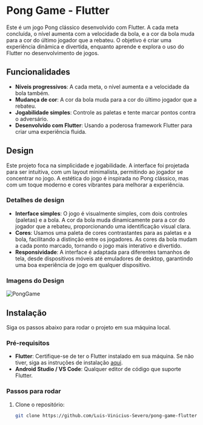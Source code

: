 # Pong Game - Flutter

Este é um jogo Pong clássico desenvolvido com Flutter. A cada meta concluída, o nível aumenta com a velocidade da bola, e a cor da bola muda para a cor do último jogador que a rebateu. O objetivo é criar uma experiência dinâmica e divertida, enquanto aprende e explora o uso do Flutter no desenvolvimento de jogos.

## Funcionalidades

- **Níveis progressivos**: A cada meta, o nível aumenta e a velocidade da bola também.
- **Mudança de cor**: A cor da bola muda para a cor do último jogador que a rebateu.
- **Jogabilidade simples**: Controle as paletas e tente marcar pontos contra o adversário.
- **Desenvolvido com Flutter**: Usando a poderosa framework Flutter para criar uma experiência fluida.

## Design

Este projeto foca na simplicidade e jogabilidade. A interface foi projetada para ser intuitiva, com um layout minimalista, permitindo ao jogador se concentrar no jogo. A estética do jogo é inspirada no Pong clássico, mas com um toque moderno e cores vibrantes para melhorar a experiência.

### Detalhes de design

- **Interface simples**: O jogo é visualmente simples, com dois controles (paletas) e a bola. A cor da bola muda dinamicamente para a cor do jogador que a rebateu, proporcionando uma identificação visual clara.
- **Cores**: Usamos uma paleta de cores contrastantes para as paletas e a bola, facilitando a distinção entre os jogadores. As cores da bola mudam a cada ponto marcado, tornando o jogo mais interativo e divertido.
- **Responsividade**: A interface é adaptada para diferentes tamanhos de tela, desde dispositivos móveis até emuladores de desktop, garantindo uma boa experiência de jogo em qualquer dispositivo.

### Imagens do Design

![PongGame](https://github.com/user-attachments/assets/85817ef2-1c85-451e-96af-9c1a4f4a60ef)


## Instalação

Siga os passos abaixo para rodar o projeto em sua máquina local.

### Pré-requisitos

- **Flutter**: Certifique-se de ter o Flutter instalado em sua máquina. Se não tiver, siga as instruções de instalação [aqui](https://flutter.dev/docs/get-started/install).
- **Android Studio / VS Code**: Qualquer editor de código que suporte Flutter.

### Passos para rodar

1. Clone o repositório:

   ```bash
   git clone https://github.com/Luis-Vinicius-Severo/pong-game-flutter.git
